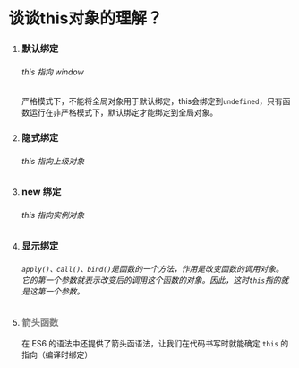 # 谈谈this对象的理解？

1. ### 默认绑定

   ###### this 指向 window

   严格模式下，不能将全局对象用于默认绑定，this会绑定到`undefined`，只有函数运行在非严格模式下，默认绑定才能绑定到全局对象。

2. ### 隐式绑定

   ###### this 指向上级对象

3. ### new 绑定

   ###### this 指向实例对象

4. ### 显示绑定

   ###### `apply()、call()、bind()`是函数的一个方法，作用是改变函数的调用对象。它的第一个参数就表示改变后的调用这个函数的对象。因此，这时`this`指的就是这第一个参数。

5. ### <font color="gray">箭头函数</font>

   在 ES6 的语法中还提供了箭头函语法，让我们在代码书写时就能确定 `this` 的指向（编译时绑定）

